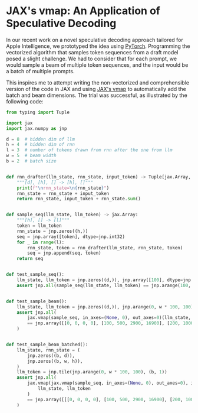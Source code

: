 # JAX's vmap: An Application of Speculative Decoding

In our recent work on a novel speculative decoding approach tailored for Apple Intelligence, we prototyped the idea using [PyTorch](https://github.com/apple/ml-recurrent-drafter/blob/main/recurrent_drafting/modeling_drafter.py).  Programming the vectorized algorithm that samples token sequences from a draft model posed a slight challenge.  We had to consider that for each prompt, we would sample a beam of multiple token sequences, and the input would be a batch of multiple prompts.

This inspires me to attempt writing the non-vectorized and comprehensible version of the code in JAX and using [JAX's vmap](vmap.html) to automatically add the batch and beam dimensions.  The trial was successful, as illustrated by the following code:

```python
from typing import Tuple

import jax
import jax.numpy as jnp

d = 8  # hidden dim of llm
h = 4  # hidden dim of rnn
l = 3  # number of tokens drawn from rnn after the one from llm
w = 5  # beam width
b = 2  # batch size


def rnn_drafter(llm_state, rnn_state, input_token) -> Tuple[jax.Array, jax.Array]:
    """[d], [h], [] -> [h], []"""
    print(f"\nrnn_state=\n{rnn_state}")
    rnn_state = rnn_state + input_token
    return rnn_state, input_token + rnn_state.sum()


def sample_seq(llm_state, llm_token) -> jax.Array:
    """[h], [] -> [l]"""
    token = llm_token
    rnn_state = jnp.zeros((h,))
    seq = jnp.array([token], dtype=jnp.int32)
    for _ in range(l):
        rnn_state, token = rnn_drafter(llm_state, rnn_state, token)
        seq = jnp.append(seq, token)
    return seq


def test_sample_seq():
    llm_state, llm_token = jnp.zeros((d,)), jnp.array([100], dtype=jnp.int32)
    assert jnp.all(sample_seq(llm_state, llm_token) == jnp.arange(100, 100 + l + 1))


def test_sample_beam():
    llm_state, llm_token = jnp.zeros((d,)), jnp.arange(0, w * 100, 100)
    assert jnp.all(
        jax.vmap(sample_seq, in_axes=(None, 0), out_axes=0)(llm_state, llm_token)
        == jnp.array([[0, 0, 0, 0], [100, 500, 2900, 16900], [200, 1000, 5800, 33800]])
    )


def test_sample_beam_batched():
    llm_state, rnn_state = (
        jnp.zeros((b, d)),
        jnp.zeros((b, w, h)),
    )
    llm_token = jnp.tile(jnp.arange(0, w * 100, 100), (b, 1))
    assert jnp.all(
        jax.vmap(jax.vmap(sample_seq, in_axes=(None, 0), out_axes=0), in_axes=(0, 0), out_axes=0)(
            llm_state, llm_token
        )
        == jnp.array([[[0, 0, 0, 0], [100, 500, 2900, 16900], [200, 1000, 5800, 33800]]] * 2)
    )
```
